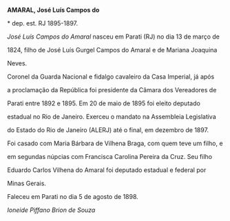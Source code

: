 **AMARAL, José Luís Campos do**



\* dep. est. RJ 1895-1897.



*José Luís Campos do Amaral* nasceu em Parati (RJ) no dia 13 de março de

1824, filho de José Luís Gurgel Campos do Amaral e de Mariana Joaquina

Neves.



Coronel da Guarda Nacional e fidalgo cavaleiro da Casa Imperial, já após

a proclamação da República foi presidente da Câmara dos Vereadores de

Parati entre 1892 e 1895. Em 20 de maio de 1895 foi eleito deputado

estadual no Rio de Janeiro. Exerceu o mandato na Assembleia Legislativa

do Estado do Rio de Janeiro (ALERJ) até o final, em dezembro de 1897.



Foi casado com Maria Bárbara de Vilhena Braga, com quem teve um filho, e

em segundas núpcias com Francisca Carolina Pereira da Cruz. Seu filho

Eduardo Carlos Vilhena do Amaral foi deputado estadual e federal por

Minas Gerais.



Faleceu em Parati no dia 5 de agosto de 1898.



*Ioneide Piffano Brion de Souza*



